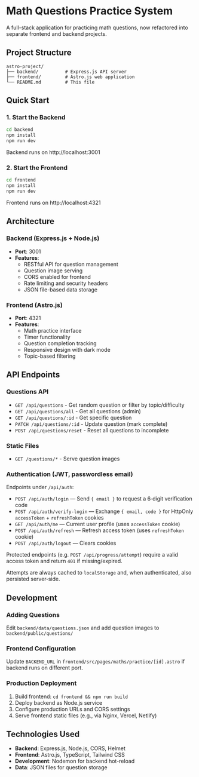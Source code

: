 # Math Questions Practice System

A full-stack application for practicing math questions, now refactored into separate frontend and backend projects.

## Project Structure

```
astro-project/
├── backend/          # Express.js API server
├── frontend/         # Astro.js web application
└── README.md         # This file
```

## Quick Start

### 1. Start the Backend
```bash
cd backend
npm install
npm run dev
```
Backend runs on http://localhost:3001

### 2. Start the Frontend
```bash
cd frontend
npm install
npm run dev
```
Frontend runs on http://localhost:4321

## Architecture

### Backend (Express.js + Node.js)
- **Port**: 3001
- **Features**:
  - RESTful API for question management
  - Question image serving
  - CORS enabled for frontend
  - Rate limiting and security headers
  - JSON file-based data storage

### Frontend (Astro.js)
- **Port**: 4321
- **Features**:
  - Math practice interface
  - Timer functionality
  - Question completion tracking
  - Responsive design with dark mode
  - Topic-based filtering

## API Endpoints

### Questions API
- `GET /api/questions` - Get random question or filter by topic/difficulty
- `GET /api/questions/all` - Get all questions (admin)
- `GET /api/questions/:id` - Get specific question
- `PATCH /api/questions/:id` - Update question (mark complete)
- `POST /api/questions/reset` - Reset all questions to incomplete

### Static Files
- `GET /questions/*` - Serve question images

### Authentication (JWT, passwordless email)

Endpoints under `/api/auth`:

- `POST /api/auth/login` — Send `{ email }` to request a 6‑digit verification code
- `POST /api/auth/verify-login` — Exchange `{ email, code }` for HttpOnly `accessToken` + `refreshToken` cookies
- `GET /api/auth/me` — Current user profile (uses `accessToken` cookie)
- `POST /api/auth/refresh` — Refresh access token (uses `refreshToken` cookie)
- `POST /api/auth/logout` — Clears cookies

Protected endpoints (e.g. `POST /api/progress/attempt`) require a valid access token and return `401` if missing/expired.

Attempts are always cached to `localStorage` and, when authenticated, also persisted server‑side.

## Development

### Adding Questions
Edit `backend/data/questions.json` and add question images to `backend/public/questions/`

### Frontend Configuration  
Update `BACKEND_URL` in `frontend/src/pages/maths/practice/[id].astro` if backend runs on different port.

### Production Deployment
1. Build frontend: `cd frontend && npm run build`
2. Deploy backend as Node.js service
3. Configure production URLs and CORS settings
4. Serve frontend static files (e.g., via Nginx, Vercel, Netlify)

## Technologies Used

- **Backend**: Express.js, Node.js, CORS, Helmet
- **Frontend**: Astro.js, TypeScript, Tailwind CSS
- **Development**: Nodemon for backend hot-reload
- **Data**: JSON files for question storage
